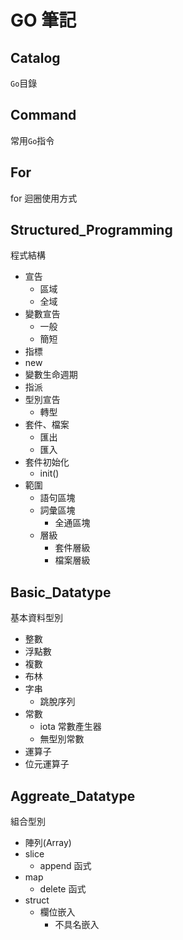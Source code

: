 # GO 筆記

## Catalog

`Go`目錄

## Command

常用`Go`指令

## For

for 迴圈使用方式

## Structured_Programming

程式結構

* 宣告
    * 區域
    * 全域
* 變數宣告
    * 一般
    * 簡短
* 指標
* new
* 變數生命週期
* 指派
* 型別宣告
    * 轉型
* 套件、檔案
    * 匯出
    * 匯入
* 套件初始化
    * init()
* 範圍
    * 語句區塊
    * 詞彙區塊
        * 全通區塊
    * 層級
        * 套件層級
        * 檔案層級

## Basic_Datatype

基本資料型別

* 整數
* 浮點數
* 複數
* 布林
* 字串
    * 跳脫序列
* 常數
    * iota 常數產生器
    * 無型別常數
* 運算子
* 位元運算子

## Aggreate_Datatype

組合型別

* 陣列(Array)
* slice
    * append 函式
* map
    * delete 函式
* struct
    * 欄位嵌入
        * 不具名嵌入
